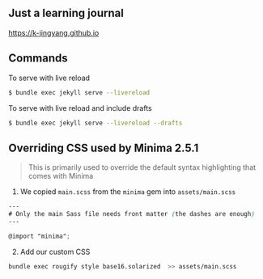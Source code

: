 ## Just a learning journal

<https://k-jingyang.github.io>

## Commands

To serve with live reload

```sh
$ bundle exec jekyll serve --livereload
```

To serve with live reload and include drafts

```sh
$ bundle exec jekyll serve --livereload --drafts
```

## Overriding CSS used by Minima 2.5.1

> This is primarily used to override the default syntax highlighting that comes with Minima

1. We copied `main.scss` from the `minima` gem into `assets/main.scss`
```scss
---
# Only the main Sass file needs front matter (the dashes are enough)
---

@import "minima";
```

2. Add our custom CSS

```bash
bundle exec rougify style base16.solarized  >> assets/main.scss
```